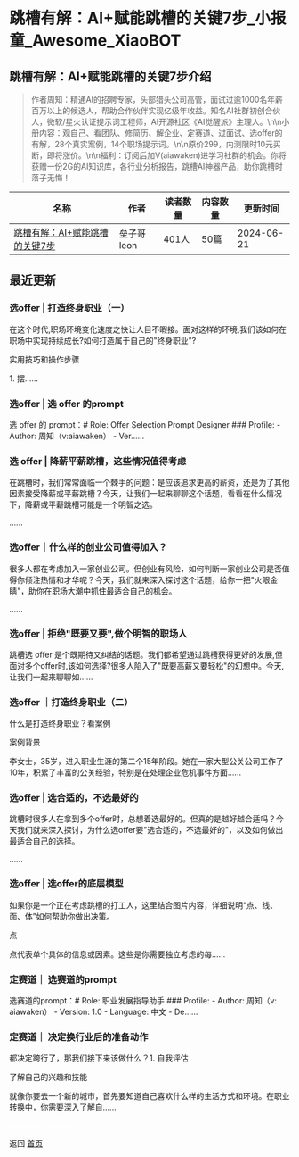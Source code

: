 # 跳槽有解：AI+赋能跳槽的关键7步_小报童_Awesome_XiaoBOT

## 跳槽有解：AI+赋能跳槽的关键7步介绍
> 作者周知：精通AI的招聘专家，头部猎头公司高管，面试过逾1000名年薪百万以上的候选人，帮助合作伙伴实现亿级年收益。知名AI社群初创合伙人，微软/星火认证提示词工程师，AI开源社区《AI觉醒派》主理人。\n\n小册内容：观自己、看团队、修简历、解企业、定赛道、过面试、选offer的有解，28个真实案例，14个职场提示词。\n\n原价299，内测限时10元买断，即将涨价。\n\n福利：订阅后加V(aiawaken)进学习社群的机会。你将获赠一份2G的AI知识库，各行业分析报告，跳槽AI神器产品，助你跳槽时落子无悔！  
  


|名称|作者|读者数量|内容数量|更新时间|
|---|---|---|---|---|
|[跳槽有解：AI+赋能跳槽的关键7步](https://xiaobot.net/p/zl750989548?refer=0b133df9-27dc-423b-8101-639049001c13)|垒子哥leon|401人|50篇|2024-06-21|

## 最近更新
### 选offer | 打造终身职业（一）

在这个时代,职场环境变化速度之快让人目不暇接。面对这样的环境,我们该如何在职场中实现持续成长?如何打造属于自己的"终身职业"?

实用技巧和操作步骤

1\. 摆......

### 选offer | 选 offer 的prompt

选 offer 的 prompt：# Role: Offer Selection Prompt Designer ### Profile: \-
Author: 周知（v:aiawaken） \- Ver......

### 选 offer | 降薪平薪跳槽，这些情况值得考虑

在跳槽时，我们常常面临一个棘手的问题：是应该追求更高的薪资，还是为了其他因素接受降薪或平薪跳槽？今天，让我们一起来聊聊这个话题，看看在什么情况下，降薪或平薪跳槽可能是一个明智之选。

......

### 选offer｜什么样的创业公司值得加入？

很多人都在考虑加入一家创业公司。但创业有风险，如何判断一家创业公司是否值得你倾注热情和才华呢？今天，我们就来深入探讨这个话题，给你一把"火眼金睛"，助你在职场大潮中抓住最适合自己的机会。

......

### 选offer | 拒绝"既要又要",做个明智的职场人

跳槽选 offer
是个既期待又纠结的话题。我们都希望通过跳槽获得更好的发展,但面对多个offer时,该如何选择?很多人陷入了"既要高薪又要轻松"的幻想中。今天,让我们一起来聊聊如......

### 选offer ｜打造终身职业（二）

什么是打造终身职业？看案例

案例背景

李女士，35岁，进入职业生涯的第二个15年阶段。她在一家大型公关公司工作了10年，积累了丰富的公关经验，特别是在处理企业危机事件方面......

### 选offer | 选合适的，不选最好的

跳槽时很多人在拿到多个offer时，总想着选最好的。但真的是越好越合适吗？今天我们就来深入探讨，为什么选offer要"选合适的，不选最好的"，以及如何做出最适合自己的选择。

......

### 选offer | 选offer的底层模型

如果你是一个正在考虑跳槽的打工人，这里结合图片内容，详细说明“点、线、面、体”如何帮助你做出决策。

点

点代表单个具体的信息或因素。这些是你需要独立考虑的每......

### 定赛道｜ 选赛道的prompt

选赛道的prompt：# Role: 职业发展指导助手 ### Profile: \- Author: 周知（v: aiawaken） \- Version:
1.0 \- Language: 中文 \- De......

### 定赛道｜ 决定换行业后的准备动作

都决定跨行了，那我们接下来该做什么？1. 自我评估

了解自己的兴趣和技能

就像你要去一个新的城市，首先要知道自己喜欢什么样的生活方式和环境。在职业转换中，你需要深入了解自......


<a href="https://github.com/Reno9527/awesome-xiaobot" style="color: white; text-decoration: none;">awesome-xiaobot</a>

返回 [首页](../README.md)
